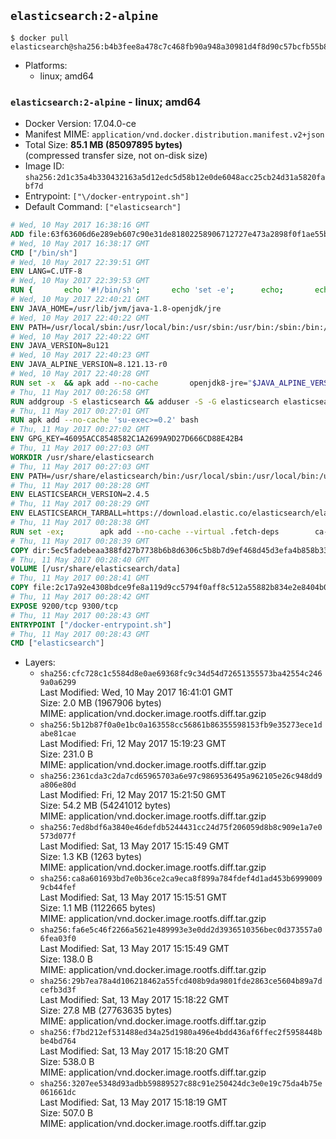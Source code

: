 ## `elasticsearch:2-alpine`

```console
$ docker pull elasticsearch@sha256:b4b3fee8a478c7c468fb90a948a30981d4f8d90c57bcfb55b8ff95bcbfbe2632
```

-	Platforms:
	-	linux; amd64

### `elasticsearch:2-alpine` - linux; amd64

-	Docker Version: 17.04.0-ce
-	Manifest MIME: `application/vnd.docker.distribution.manifest.v2+json`
-	Total Size: **85.1 MB (85097895 bytes)**  
	(compressed transfer size, not on-disk size)
-	Image ID: `sha256:2d1c35a4b330432163a5d12edc5d58b12e0de6048acc25cb24d31a5820fabf7d`
-	Entrypoint: `["\/docker-entrypoint.sh"]`
-	Default Command: `["elasticsearch"]`

```dockerfile
# Wed, 10 May 2017 16:38:16 GMT
ADD file:63f63606d6e289eb607c90e31de81802258906712727e473a2898f0f1ae55bb5 in / 
# Wed, 10 May 2017 16:38:17 GMT
CMD ["/bin/sh"]
# Wed, 10 May 2017 22:39:51 GMT
ENV LANG=C.UTF-8
# Wed, 10 May 2017 22:39:53 GMT
RUN { 		echo '#!/bin/sh'; 		echo 'set -e'; 		echo; 		echo 'dirname "$(dirname "$(readlink -f "$(which javac || which java)")")"'; 	} > /usr/local/bin/docker-java-home 	&& chmod +x /usr/local/bin/docker-java-home
# Wed, 10 May 2017 22:40:21 GMT
ENV JAVA_HOME=/usr/lib/jvm/java-1.8-openjdk/jre
# Wed, 10 May 2017 22:40:22 GMT
ENV PATH=/usr/local/sbin:/usr/local/bin:/usr/sbin:/usr/bin:/sbin:/bin:/usr/lib/jvm/java-1.8-openjdk/jre/bin:/usr/lib/jvm/java-1.8-openjdk/bin
# Wed, 10 May 2017 22:40:22 GMT
ENV JAVA_VERSION=8u121
# Wed, 10 May 2017 22:40:23 GMT
ENV JAVA_ALPINE_VERSION=8.121.13-r0
# Wed, 10 May 2017 22:40:28 GMT
RUN set -x 	&& apk add --no-cache 		openjdk8-jre="$JAVA_ALPINE_VERSION" 	&& [ "$JAVA_HOME" = "$(docker-java-home)" ]
# Thu, 11 May 2017 00:26:58 GMT
RUN addgroup -S elasticsearch && adduser -S -G elasticsearch elasticsearch
# Thu, 11 May 2017 00:27:01 GMT
RUN apk add --no-cache 'su-exec>=0.2' bash
# Thu, 11 May 2017 00:27:02 GMT
ENV GPG_KEY=46095ACC8548582C1A2699A9D27D666CD88E42B4
# Thu, 11 May 2017 00:27:03 GMT
WORKDIR /usr/share/elasticsearch
# Thu, 11 May 2017 00:27:03 GMT
ENV PATH=/usr/share/elasticsearch/bin:/usr/local/sbin:/usr/local/bin:/usr/sbin:/usr/bin:/sbin:/bin:/usr/lib/jvm/java-1.8-openjdk/jre/bin:/usr/lib/jvm/java-1.8-openjdk/bin
# Thu, 11 May 2017 00:28:28 GMT
ENV ELASTICSEARCH_VERSION=2.4.5
# Thu, 11 May 2017 00:28:29 GMT
ENV ELASTICSEARCH_TARBALL=https://download.elastic.co/elasticsearch/elasticsearch/elasticsearch-2.4.5.tar.gz ELASTICSEARCH_TARBALL_ASC=https://download.elastic.co/elasticsearch/elasticsearch/elasticsearch-2.4.5.tar.gz.asc ELASTICSEARCH_TARBALL_SHA1=180353a1a65995f5e4533ff0a58f18e1e85f28ae
# Thu, 11 May 2017 00:28:38 GMT
RUN set -ex; 		apk add --no-cache --virtual .fetch-deps 		ca-certificates 		gnupg 		openssl 		tar 	; 		wget -O elasticsearch.tar.gz "$ELASTICSEARCH_TARBALL"; 		if [ "$ELASTICSEARCH_TARBALL_SHA1" ]; then 		echo "$ELASTICSEARCH_TARBALL_SHA1 *elasticsearch.tar.gz" | sha1sum -c -; 	fi; 		if [ "$ELASTICSEARCH_TARBALL_ASC" ]; then 		wget -O elasticsearch.tar.gz.asc "$ELASTICSEARCH_TARBALL_ASC"; 		export GNUPGHOME="$(mktemp -d)"; 		gpg --keyserver ha.pool.sks-keyservers.net --recv-keys "$GPG_KEY"; 		gpg --batch --verify elasticsearch.tar.gz.asc elasticsearch.tar.gz; 		rm -r "$GNUPGHOME" elasticsearch.tar.gz.asc; 	fi; 		tar -xf elasticsearch.tar.gz --strip-components=1; 	rm elasticsearch.tar.gz; 		apk del .fetch-deps; 		mkdir -p ./plugins; 	for path in 		./data 		./logs 		./config 		./config/scripts 	; do 		mkdir -p "$path"; 		chown -R elasticsearch:elasticsearch "$path"; 	done; 		export ES_JAVA_OPTS='-Xms32m -Xmx32m'; 	if [ "${ELASTICSEARCH_VERSION%%.*}" -gt 1 ]; then 		elasticsearch --version; 	else 		elasticsearch -v; 	fi
# Thu, 11 May 2017 00:28:39 GMT
COPY dir:5ec5fadebeaa388fd27b7738b6b8d6306c5b8b7d9ef468d45d3efa4b858b338f in ./config 
# Thu, 11 May 2017 00:28:40 GMT
VOLUME [/usr/share/elasticsearch/data]
# Thu, 11 May 2017 00:28:41 GMT
COPY file:2c17a92e4308bdce9fe8a119d9cc5794f0aff8c512a55882b834e2e8404b0112 in / 
# Thu, 11 May 2017 00:28:42 GMT
EXPOSE 9200/tcp 9300/tcp
# Thu, 11 May 2017 00:28:43 GMT
ENTRYPOINT ["/docker-entrypoint.sh"]
# Thu, 11 May 2017 00:28:43 GMT
CMD ["elasticsearch"]
```

-	Layers:
	-	`sha256:cfc728c1c5584d8e0ae69368fc9c34d54d72651355573ba42554c2469a0a6299`  
		Last Modified: Wed, 10 May 2017 16:41:01 GMT  
		Size: 2.0 MB (1967906 bytes)  
		MIME: application/vnd.docker.image.rootfs.diff.tar.gzip
	-	`sha256:5b12b87f0a0e1bc0a163558cc56861b86355598153fb9e35273ece1dabe81cae`  
		Last Modified: Fri, 12 May 2017 15:19:23 GMT  
		Size: 231.0 B  
		MIME: application/vnd.docker.image.rootfs.diff.tar.gzip
	-	`sha256:2361cda3c2da7cd65965703a6e97c9869536495a962105e26c948dd9a806e80d`  
		Last Modified: Fri, 12 May 2017 15:21:50 GMT  
		Size: 54.2 MB (54241012 bytes)  
		MIME: application/vnd.docker.image.rootfs.diff.tar.gzip
	-	`sha256:7ed8bdf6a3840e46defdb5244431cc24d75f206059d8b8c909e1a7e0573d077f`  
		Last Modified: Sat, 13 May 2017 15:15:49 GMT  
		Size: 1.3 KB (1263 bytes)  
		MIME: application/vnd.docker.image.rootfs.diff.tar.gzip
	-	`sha256:ca8a601693bd7e0b36ce2ca9eca8f899a784fdef4d1ad453b69990099cb44fef`  
		Last Modified: Sat, 13 May 2017 15:15:51 GMT  
		Size: 1.1 MB (1122665 bytes)  
		MIME: application/vnd.docker.image.rootfs.diff.tar.gzip
	-	`sha256:fa6e5c46f2266a5621e489993e3e0dd2d3936510356bec0d373557a06fea03f0`  
		Last Modified: Sat, 13 May 2017 15:15:49 GMT  
		Size: 138.0 B  
		MIME: application/vnd.docker.image.rootfs.diff.tar.gzip
	-	`sha256:29b7ea78a4d106218462a55fcd408b9da9801fde2863ce5604b89a7dcefb3d3f`  
		Last Modified: Sat, 13 May 2017 15:18:22 GMT  
		Size: 27.8 MB (27763635 bytes)  
		MIME: application/vnd.docker.image.rootfs.diff.tar.gzip
	-	`sha256:f7bd212ef531488ed34a25d1980a496e4bdd436af6ffec2f5958448bbe4bd764`  
		Last Modified: Sat, 13 May 2017 15:18:20 GMT  
		Size: 538.0 B  
		MIME: application/vnd.docker.image.rootfs.diff.tar.gzip
	-	`sha256:3207ee5348d93adbb59889527c88c91e250424dc3e0e19c75da4b75e061661dc`  
		Last Modified: Sat, 13 May 2017 15:18:19 GMT  
		Size: 507.0 B  
		MIME: application/vnd.docker.image.rootfs.diff.tar.gzip
